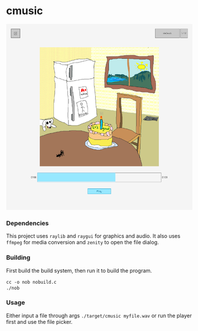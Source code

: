 # cmusic
![Screenshot](screenshot.png "Screenshot")

### Dependencies
This project uses `raylib` and `raygui` for graphics and audio. It also uses `ffmpeg` for media conversion and `zenity` to open the file dialog.

### Building
First build the build system, then run it to build the program.
```
cc -o nob nobuild.c
./nob
```

### Usage
Either input a file through args `./target/cmusic myfile.wav` or run the player first and use the file picker.
